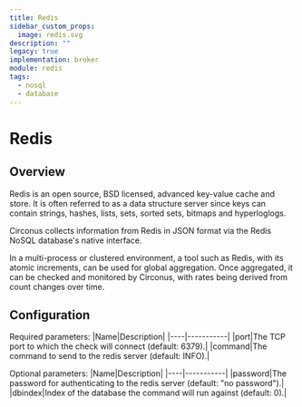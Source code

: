 ```yaml
---
title: Redis
sidebar_custom_props:
  image: redis.svg
description: ""
legacy: true
implementation: broker
module: redis
tags:
  - nosql
  - database
---
```


# Redis

## Overview

Redis is an open source, BSD licensed, advanced key-value cache and store. It is often referred to as a data structure server since keys can contain strings, hashes, lists, sets, sorted sets, bitmaps and hyperloglogs.

Circonus collects information from Redis in JSON format via the Redis NoSQL database's native interface.

In a multi-process or clustered environment, a tool such as Redis, with its atomic increments, can be used for global aggregation. Once aggregated, it can be checked and monitored by Circonus, with rates being derived from count changes over time.

## Configuration

Required parameters:
|Name|Description|
|----|-----------|
|port|The TCP port to which the check will connect (default: 6379).|
|command|The command to send to the redis server (default: INFO).|

Optional parameters:
|Name|Description|
|----|-----------|
|password|The password for authenticating to the redis server (default: "no password").|
|dbindex|Index of the database the command will run against (default: 0).|
